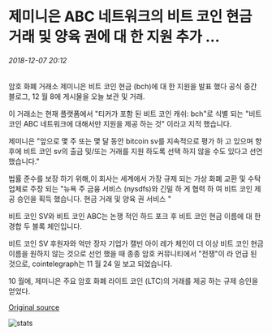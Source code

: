 # 제미니은 ABC 네트워크의 비트 코인 현금 거래 및 양육 권에 대 한 지원 추가 ...

###### 2018-12-07 20:12

암호 화폐 거래소 제미니은 비트 코인 현금 (bch)에 대 한 지원을 발표 했다 공식 중간 블로그, 12 월 8에 게시물을 오늘 보관 및 거래.

이 거래소는 현재 플랫폼에서 "티커가 포함 된 비트 코인 캐쉬: bch"로 식별 되는 "비트 코인 ABC 네트워크에 대해서만 지원을 제공 하는 것" 이라고 지적 했습니다.

제미니은 "앞으로 몇 주 또는 몇 달 동안 bitcoin sv를 지속적으로 평가 하 고 있으며 향후에 비트 코인 sv의 출금 및/또는 거래를 지원 하도록 선택 하지 않을 수도 있다고 선언 했습니다."

법률 준수를 보장 하기 위해,이 회사는 세계에서 가장 규제 되는 가상 화폐 교환 및 수탁 업체로 주장 되는 "뉴욕 주 금융 서비스 (nysdfs)와 긴밀 하 게 협력 하 여 비트 코인 제공 승인을 획득 했습니다. 현금 거래 및 양육 권 서비스 "

비트 코인 SV와 비트 코인 ABC는 논쟁 적인 하드 포크 후 비트 코인 현금 이름에 대 한 경합 두 블록 체인입니다.

비트 코인 SV 후원자와 억만 장자 기업가 캘빈 아이 레가 체인이 더 이상 비트 코인 현금 이름을 원하지 않는 것으로 선언 했을 때 종종 암호 커뮤니티에서 "전쟁"이 라 언급 된 것으로, cointelegraph는 11 월 24 일 보고 되었습니다.

10 월에, 제미니은 주요 암호 화폐 라이트 코인 (LTC)의 거래를 제공 하는 규제 승인을 얻었다.

[Original source](https://cointelegraph.com/news/gemini-adds-support-for-bitcoin-cash-trading-and-custody-on-the-abc-network)

![stats](https://c.statcounter.com/11760860/0/a89fa40b/1/ "stats")